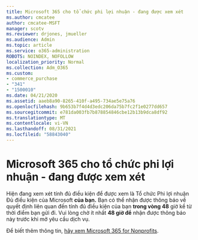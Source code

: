 ```yaml
---
title: Microsoft 365 cho tổ chức phi lợi nhuận - đang được xem xét
ms.author: cmcatee
author: cmcatee-MSFT
manager: scotv
ms.reviewer: drjones, jmueller
ms.audience: Admin
ms.topic: article
ms.service: o365-administration
ROBOTS: NOINDEX, NOFOLLOW
localization_priority: Normal
ms.collection: Adm_O365
ms.custom:
- commerce_purchase
- "341"
- "1500010"
ms.date: 04/21/2020
ms.assetid: aaeb8a90-8265-410f-a495-734ae5e75a76
ms.openlocfilehash: 9b653b7f4d4d3edc206da75b7fc2f1e0277dd657
ms.sourcegitcommit: e781da003fb7b878854846cbe12b13b9dca8df92
ms.translationtype: MT
ms.contentlocale: vi-VN
ms.lasthandoff: 08/31/2021
ms.locfileid: "58843040"
---
```

# <a name="microsoft-365-for-nonprofits---under-review"></a>Microsoft 365 cho tổ chức phi lợi nhuận - đang được xem xét

Hiện đang xem xét tính đủ điều kiện để được xem là Tổ chức Phi lợi nhuận Đủ điều kiện của Microsoft **của bạn.** Bạn có thể nhận được thông báo về quyết định liên quan đến tính đủ điều kiện của bạn **trong vòng 48** giờ kể từ thời điểm bạn gửi đi. Vui lòng chờ ít nhất **48 giờ để** nhận được thông báo này trước khi mở yêu cầu dịch vụ. 

Để biết thêm thông tin, [hãy xem Microsoft 365 for Nonprofits](https://www.microsoft.com/nonprofits/microsoft-365). 
